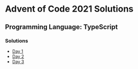 # Advent of Code 2021 Solutions

## Programming Language: TypeScript

### Solutions

- [Day 1](https://github.com/mscandan/AoC-2021/blob/master/src/day01)
- [Day 2](https://github.com/mscandan/AoC-2021/blob/master/src/day02)
- [Day 3](https://github.com/mscandan/AoC-2021/blob/master/src/day03)
